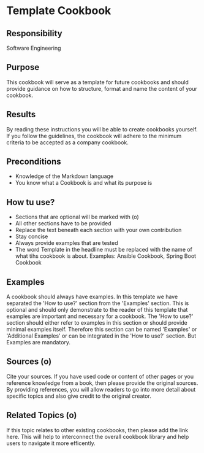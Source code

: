 # Template Cookbook

## Responsibility
Software Engineering

## Purpose
This cookbook will serve as a template for future cookbooks and should provide guidance on how to structure, format and name the content of your cookbook.

## Results
By reading these instructions you will be able to create cookbooks yourself. If you follow the guidelines, the cookbook will adhere to the minimum criteria to be accepted as a company cookbook.

## Preconditions
- Knowledge of the Markdown language
- You know what a Cookbook is and what its purpose is

## How tu use?
- Sections that are optional will be marked with (o)
- All other sections have to be provided
- Replace the text beneath each section with your own contribution
- Stay concise
- Always provide examples that are tested
- The word Template in the headline must be replaced with the name of what tihs cookbook is about. Examples: Ansible Cookbook, Spring Boot Cookbook

## Examples
A cookbook should always have examples. In this template we have separated the 'How to use?' section from the 'Examples' section. This is optional and should only demonstrate to the reader of this template that examples are important and necessary for a cookbook. The 'How to use?' section should either refer to examples in this section or should provide minimal examples itself. Therefore this section can be named 'Examples' or 'Additional Examples' or can be integrated in the 'How to use?' section. But Examples are mandatory.

## Sources (o)
Cite your sources. If you have used code or content of other pages or you reference knowledge from a book, then please provide the original sources. By providing references, you will allow readers to go into more detail about specific topics and also give credit to the original creator. 

## Related Topics (o)
If this topic relates to other existing cookbooks, then please add the link here. This will help to interconnect the overall cookbook library and help users to navigate it more efficently.
